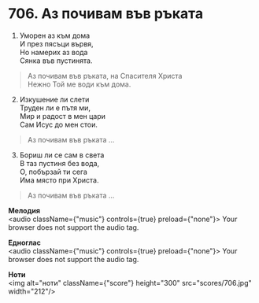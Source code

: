 # 706. Аз почивам във ръката

1. Уморен аз към дома  
И през пясъци вървя,  
Но намерих аз вода  
Сянка във пустинята.  

> Аз почивам във ръката, на Спасителя Христа  
> Нежно Той ме води към дома.  

2. Изкушение ли слети  
Труден ли е пътя ми,  
Мир и радост в мен цари  
Сам Исус до мен стои.  

> Аз почивам във ръката ...  

3. Бориш ли се сам в света  
В таз пустиня без вода,  
О, побързай ти сега  
Има място при Христа.  

> Аз почивам във ръката ...

**Мелодия**  
<audio className={"music"} controls={true} preload={"none"}>
    <source src="mp3/706.mp3" type="audio/mpeg"/>
    Your browser does not support the audio tag.
</audio>

**Едноглас**  
<audio className={"music"} controls={true} preload={"none"}>
    <source src="transp/706.mp3" type="audio/mpeg"/>
    Your browser does not support the audio tag.
</audio>

**Ноти**  
<img alt="ноти" className={"score"} height="300" src="scores/706.jpg" width="212"/>
